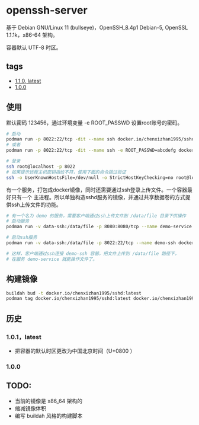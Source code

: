 # openssh-server

基于 Debian GNU/Linux 11 (bullseye)，OpenSSH_8.4p1 Debian-5, OpenSSL 1.1.1k，x86-64 架构。

容器默认 UTF-8 时区。


## tags
- [1.1.0, latest](https://github.com/chenxizhan1995/container-openssh.git)
- [1.0.0](https://github.com/chenxizhan1995/container-openssh.git)

## 使用
默认密码 123456，通过环境变量 -e ROOT_PASSWD 设置root账号的密码。
```bash
# 启动
podman run -p 8022:22/tcp -dit --name ssh docker.io/chenxizhan1995/sshd:latest
# 或者
podman run -p 8022:22/tcp -dit --name ssh -e ROOT_PASSWD=abcdefg docker.io/chenxizhan1995/sshd:latest

# 登录
ssh root@localhost -p 8022
# 如果提示远程主机密钥指纹不符，使用下面的命令跳过验证
ssh -o UserKnownHostsFile=/dev/null -o StrictHostKeyChecking=no root@localhost -p 8022
```

有一个服务，打包成docker镜像，同时还需要通过ssh登录上传文件。一个容器最好只有一个
主进程。所以单独构造sshd服务的镜像，并通过共享数据卷的方式提供ssh上传文件的功能。
```bash
# 有一个名为 demo 的服务，需要客户端通过ssh上传文件到 /data/file 目录下供操作
# 启动服务
podman run -v data-ssh:/data/file -p 8080:8080/tcp --name demo-service demo

# 启动ssh服务
podman run -v data-ssh:/data/file -p 8022:22/tcp --name demo-ssh docker.io/chenxizhan1995/sshd:latest

# 这样，客户端通过ssh连接 demo-ssh 容器，把文件上传到 /data/file 路径下，
# 在服务 demo-service 就能操作文件了。
```
## 构建镜像
```bash
buildah bud -t docker.io/chenxizhan1995/sshd:latest
podman tag docker.io/chenxizhan1995/sshd:latest docker.io/chenxizhan1995/sshd:1.0.1
```

## 历史
### 1.0.1，latest
- 把容器的默认时区更改为中国北京时间（U+0800 ）
### 1.0.0

## TODO:
- 当前的镜像是 x86_64 架构的
- 缩减镜像体积
- 编写 buildah 风格的构建脚本
